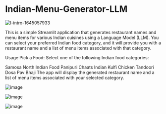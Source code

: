 # Indian-Menu-Generator-LLM

![l-intro-1645057933](https://github.com/saahil1801/Indian-Restaurant-Name-Menu-Generator-LLM/assets/84408557/4285ccf1-e1ed-4384-aac3-f32ef2da023c)

This is a simple Streamlit application that generates restaurant names and menu items for various Indian cuisines using a Language Model (LLM). You can select your preferred Indian food category, and it will provide you with a restaurant name and a list of menu items associated with that category.

Usage
Pick a Food: Select one of the following Indian food categories:

Samosa
North Indian Food
Panipuri Chaats
Indian Kulfi
Chicken Tandoori
Dosa
Pav Bhaji
The app will display the generated restaurant name and a list of menu items associated with your selected category.

![image](https://github.com/saahil1801/Indian-Restaurant-Name-Menu-Generator-LLM/assets/84408557/29ecfa9f-35d9-423f-b4ad-dc4454fcc346)

![image](https://github.com/saahil1801/Indian-Restaurant-Name-Menu-Generator-LLM/assets/84408557/49e8fe89-6fa9-4a58-b58c-343304064583)

![image](https://github.com/saahil1801/Indian-Restaurant-Name-Menu-Generator-LLM/assets/84408557/78315699-e0e2-43e0-8cc9-11cad8a70dc7)
